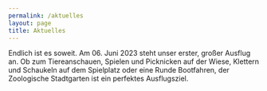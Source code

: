 ```yaml
---
permalink: /aktuelles
layout: page
title: Aktuelles
---
```


Endlich ist es soweit. Am 06. Juni 2023 steht unser erster, großer Ausflug an. Ob zum Tiereanschauen, Spielen und Picknicken auf der Wiese, Klettern und Schaukeln auf dem Spielplatz oder eine Runde Bootfahren, der Zoologische Stadtgarten ist ein perfektes Ausflugsziel.



